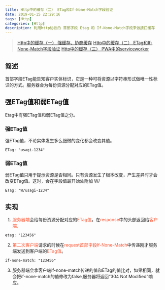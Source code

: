 ```yaml
---
title: Http中的缓存（二） ETag和If-None-Match字段验证
date: 2019-01-15 22:29:16
tags: [Http]
categories: [Http]
description: 利用http协议的 首部字段 Etag 和 If-None-Match字段来做接口缓存
---
```

> [Http中的缓存（一） 强缓存、协商缓存](/blog/http/http-cache.html)
> [Http中的缓存（二） ETag和If-None-Match字段验证](/blog/http/http-etag-cache.html)
> [Http中的缓存（三） PWA中的serviceworker](/blog/http/http-cache-serviceworker.html)

## 简述
首部字段ETag能告知客户实体标识，它是一种可将资源以字符串形式做唯一性标识的方式。服务器会为每份资源分配对应的ETag值。
## 强ETag值和弱ETag值
Etag中有强ETag值和弱ETag值之分。
### 强ETag值
强ETag值，不论实体发生多么细微的变化都会改变其值。
``` http
ETag: "usagi-1234"
```
### 弱ETag值
弱ETag值只用于提示资源是否相同。只有资源发生了根本改变，产生差异时才会改变ETag值。这时，会在字段值最开始处附加 W/
``` http
ETag: "W/usagi-1234"
```
## 实现
1. <font color="#ff502c">服务器端</font>会给每份资源分配对应的<font color="#ff502c">ETag值</font>。在<font color="#ff502c">response</font>中的头部返回给<font color="#ff502c">客户端</font>.
``` http
etag: "123456"
```
2. <font color="#ff502c">第二次客户端</font>请求的时候在<font color="#ff502c">request首部字段</font><font color="#ff502c">If-None-Match</font>中传递刚才服务端发送到客户端的<font color="#ff502c">ETag值</font>。  
``` http
if-none-match: "123456"
```
3. 服务器端会拿客户端if-none-match传递的值和ETag的值比对，如果相同，就会把if-none-match的值修改为false,服务器将返回“304 Not Modified”响应。

##